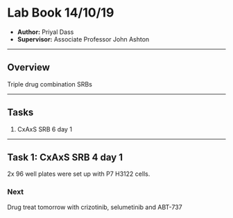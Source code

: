 # Lab Book 14/10/19
- **Author:** Priyal Dass
- **Supervisor:** Associate Professor John Ashton
------------------------------------------------------------------
## Overview

Triple drug combination SRBs


------------------------------------------------------------------
## Tasks

1. CxAxS SRB 6 day 1

------------------------------------------------------------------
## Task 1: CxAxS SRB 4 day 1

2x 96 well plates were set up with P7 H3122 cells.

### Next
Drug treat tomorrow with crizotinib, selumetinib and ABT-737
